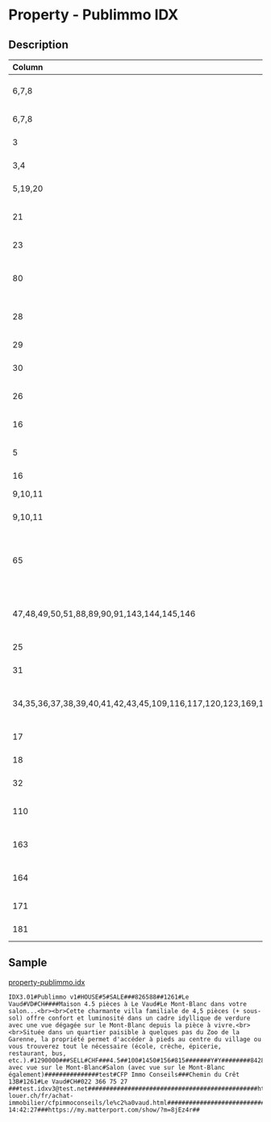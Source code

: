 # Property - Publimmo IDX

## Description

| Column | Type | Format | Description |
| :--- | :--- | :--- | :--- |
| 6,7,8 | string | [String](https://en.wikipedia.org/wiki/String_(computer_science)) | Property ID in your system |
| 6,7,8 | string | [String](https://en.wikipedia.org/wiki/String_(computer_science)) | Property reference |
| 3 | string | [Property Category](../values/property_category_id.md) | Property category |
| 3,4 |  | [Property Subcategory](../values/property_subcategory_id.md) | Property subcategory |
| 5,19,20 | float | [Float](https://en.wikipedia.org/wiki/Decimal) | Property price |
| 21 | float | [Float](https://en.wikipedia.org/wiki/Decimal) | Property monthly charges |
| 23 | string | [Currency](../values/currency_id.md) | Property currency |
| 80 | string | [UID](https://en.wikipedia.org/wiki/Unique_identifier) | User ID of the main broker in charge |
| 28 | float | [Float](https://en.wikipedia.org/wiki/Decimal) | Property habitable area |
| 29 | float | [Float](https://en.wikipedia.org/wiki/Decimal) | Property land area |
| 30 | float | [Float](https://en.wikipedia.org/wiki/Decimal) | Property usable area |
| 26 | float | [Float](https://en.wikipedia.org/wiki/Decimal) | Property number of rooms |
| 16 | string | [Property Availability](../values/property_availability_id.md) | Property availability |
| 5 | string | [Property Transaction Type](../values/property_transaction_type_id.md) | Property transaction type |
| 16 | date | d.m.Y | d-m-Y | Y-m-d | Property availability date |
| 9,10,11 | json | { "location_level": country|canton|district|zone|city|quarter, "location_name": string, "zip": string, "line1": string, "line2": string, "line3": string, "environment_id": string, "altitude": string, "longitude": string, "latitude": string } | Property real location |
| 9,10,11 | json | { "location_level": country|canton|district|zone|city|quarter, "location_name": string, "zip": string, "line1": string, "line2": string, "line3": string, "environment_id": string, "altitude": string, "longitude": string, "latitude": string } | Property alternate location |
| 65 | json | { "filename": string, "is_brochure"?: boolean, "is_plan"?: boolean } | Semicolon separated list of documents |
| 47,48,49,50,51,88,89,90,91,143,144,145,146 | json | { "filename": string, "brochure_page"?: 0|0.5|1, "is_website"?: boolean, "is_portal"?: boolean, "is_plan"?: boolean } | Semicolon separated list of photos |
| 25 | float | [Float](https://en.wikipedia.org/wiki/Decimal) | Property floor |
| 31 | float | [Float](https://en.wikipedia.org/wiki/Decimal) | Property volume |
| 34,35,36,37,38,39,40,41,42,43,45,109,116,117,120,123,169,175 | json | { "amenity_id": string, "amenity_value": string } | amenities |
| 17 | string | [String](https://en.wikipedia.org/wiki/String_(computer_science)) | Property title |
| 18 | string | [String](https://en.wikipedia.org/wiki/String_(computer_science)) | Property description |
| 32 | integer | [Number](https://en.wikipedia.org/wiki/Integer) | Property year build |
| 110 | string | [String](https://en.wikipedia.org/wiki/String_(computer_science)) | Property ceiling height |
| 163 | float | [Float](https://en.wikipedia.org/wiki/Decimal) | Property number of floors |
| 164 | integer | [Number](https://en.wikipedia.org/wiki/Integer) | Property year renovated |
| 171 | boolean | [Boolean](https://en.wikipedia.org/wiki/Boolean_data_type) | Property is new |
| 181 | string | [String](https://en.wikipedia.org/wiki/String_(computer_science)) | Property visit3d |

## Sample

[property-publimmo.idx](../samples/property-publimmo.idx)
```
IDX3.01#Publimmo v1#HOUSE#5#SALE###826588##1261#Le Vaud#VD#CH####Maison 4.5 pièces à Le Vaud#Le Mont-Blanc dans votre salon...<br><br>Cette charmante villa familiale de 4,5 pièces (+ sous-sol) offre confort et luminosité dans un cadre idyllique de verdure avec une vue dégagée sur le Mont-Blanc depuis la pièce à vivre.<br><br>Située dans un quartier paisible à quelques pas du Zoo de la Garenne, la propriété permet d'accéder à pieds au centre du village ou vous trouverez tout le nécessaire (école, crèche, épicerie, restaurant, bus, etc.).#1290000###SELL#CHF###4.5##100#1450#156#815#######Y#Y########8428753.jpg#8428754.jpg#8428755.jpg####Terrasse avec vue sur le Mont-Blanc#Salon (avec vue sur le Mont-Blanc également)###############test#CFP Immo Conseils###Chemin du Crêt 13B#1261#Le Vaud#CH#022 366 75 27 ###test.idxv3@test.net###############################################http://www.acheter-louer.ch/fr/achat-immobilier/cfpimmoconseils/le%c2%a0vaud.html###################################################01.12.2022 14:42:27###https://my.matterport.com/show/?m=8jEz4r##
```
